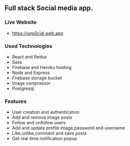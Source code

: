 ## Full stack Social media app.

### Live Website
* https://uns0cial.web.app

### Used Technologies
* React and Redux
* Sass
* Firebase and Heroku hosting
* Node and Express
* Firebase storage bucket
* Image compressor
* Postgresql

### Features
* User creation and authentication
* Add and remove image posts
* Follow and unfollow users
* Add and update profile image,password and username
* Like,unlike,comment and save posts
* Get real time notification popup
